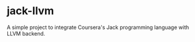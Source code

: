 jack-llvm
=========

A simple project to integrate Coursera's Jack programming language with LLVM backend.
